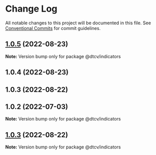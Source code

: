 # Change Log

All notable changes to this project will be documented in this file.
See [Conventional Commits](https://conventionalcommits.org) for commit guidelines.

## [1.0.5](https://github.com/paramountric/digitaltwincityviewer/compare/@dtcv/indicators@1.0.4...@dtcv/indicators@1.0.5) (2022-08-23)

**Note:** Version bump only for package @dtcv/indicators





## 1.0.4 (2022-08-23)



## 1.0.3 (2022-08-22)



## 1.0.2 (2022-07-03)

**Note:** Version bump only for package @dtcv/indicators





## [1.0.3](https://github.com/paramountric/digitaltwincityviewer/compare/v1.0.2...v1.0.3) (2022-08-22)

**Note:** Version bump only for package @dtcv/indicators
